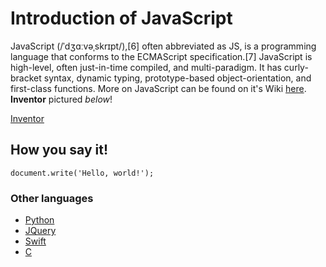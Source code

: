 # Introduction of JavaScript
JavaScript (/ˈdʒɑːvəˌskrɪpt/),[6] often abbreviated as JS, is a programming language that conforms to the ECMAScript specification.[7] JavaScript is high-level, often just-in-time compiled, and multi-paradigm. It has curly-bracket syntax, dynamic typing, prototype-based object-orientation, and first-class functions.
More on JavaScript can be found on it's Wiki [here](https://en.wikipedia.org/wiki/JavaScript).  **Inventor** pictured *below*!

[Inventor](https://upload.wikimedia.org/wikipedia/commons/thumb/d/d1/Brendan_Eich_Mozilla_Foundation_official_photo.jpg/1280px-Brendan_Eich_Mozilla_Foundation_official_photo.jpg)

## How you say it!
`document.write('Hello, world!');`

### Other languages
- [Python](https://github.com/abswd2/Final-Project-Musser-1000/blob/master/Python.md)
- [JQuery](https://github.com/abswd2/Final-Project-Musser-1000/blob/master/JQuery.md)
- [Swift](https://github.com/abswd2/Final-Project-Musser-1000/blob/master/Swift.md)
- [C](https://github.com/abswd2/Final-Project-Musser-1000/blob/master/C.md)
